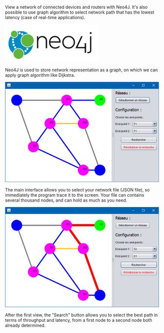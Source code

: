 <p>View a network of connected devices and routers with Neo4J. It's also possible to use graph algorithm to select network path that has the lowest latency (case of real-time applications).</p>

![image-20201019173938598](https://github.com/badrhamza/routingiot/blob/master/neo4j.png)

Neo4J is used to store network representation as a graph, on which we can apply graph algorithm like Dijkstra.

![image-20201019174151898](https://github.com/badrhamza/routingiot/blob/master/routing-iot-main-1.png)

The main interface allows you to select your network file (JSON file), so immediately the program trace it to the screen. Your file can contains several thousand nodes, and can hold as much as you need.

![image-20201019174838766](https://github.com/badrhamza/routingiot/blob/master/routing-iot-main-2.png)

After the first view, the "Search" button allows you to select the best path in terms of throughput and latency, from a first node to a second node both already determined.

